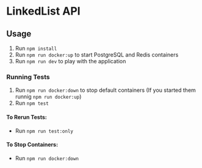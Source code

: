 # LinkedList API

## Usage

1. Run `npm install`
2. Run `npm run docker:up` to start PostgreSQL and Redis containers
3. Run `npm run dev` to play with the application

### Running Tests

1. Run `npm run docker:down` to stop default containers (If you started them runnig `npm run docker:up`)
2. Run `npm test`

#### To Rerun Tests:

- Run `npm run test:only`

#### To Stop Containers:

- Run `npm run docker:down`
